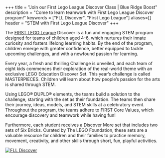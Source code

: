+++
title = "Join our First Lego League Discover Class | Blue Ridge Boost"
description = "Come to learn teamwork with First Lego League Discover program!"
keywords = ["FLL Discover", "First Lego League"]
aliases=[]
header = "STEM with First Lego League Discover"
+++

<div class="container">
    <div class="row">
        <div class="col">
            <p></p>
            <p>The <a href="https://www.firstlegoleague.org/about#">FIRST LEGO League</a> Discover is a fun and engaging STEM program designed for teams of children aged 4-6, which nurtures their innate curiosity and fosters lifelong learning habits. By the end of the program, children emerge with greater confidence, better equipped to tackle upcoming challenges, and with a newfound passion for learning. 
            </p>
            <p>Every year, a fresh and thrilling Challenge is unveiled, and each team of eight kids commences their exploration of the real-world theme with an exclusive LEGO Education Discover Set. This year’s challenge is called MASTERPIECES. Children will learn about how people’s passion for the arts is shared through STEM.
            </p><p>
            Using LEGO® DUPLO® elements, the teams build a solution to the challenge, starting with the set as their foundation. The teams then share their journey, ideas, models, and STEM skills at a celebratory event. Throughout the program, the teams adhere to FIRST Core Values, which encourage discovery and teamwork while having fun!</p>
            <p>Furthermore, each student receives a Discover More set that includes two sets of Six Bricks. Curated by The LEGO Foundation, these sets are a valuable resource for children and their families to practice memory, movement, creativity, and other skills through short, fun, playful activities.</p>
        </div>
    <!-- <div class="row">
        <div class="col-6">
            <p><b>Session 1.</b> <a href="https://education.lego.com/en-us/lessons/preschool-steam-park/functional-elements">Functional Elements</a> </p>
            <p><b>Session 2.</b> <a href="https://education.lego.com/en-us/lessons/preschool-steam-park/welcome-to-steam-park">Welcome to STEAM Park</a> </p>
            <p><b>Session 3.</b> <a href="https://education.lego.com/en-us/lessons/preschool-steam-park/ramps">Ramps</a> </p>
            <p><b>Session 4.</b> <a href="https://education.lego.com/en-us/lessons/preschool-steam-park/moving-on-water">Moving on water</a> </p>
            <p><b>Session 5.</b> <a href="https://education.lego.com/en-us/lessons/preschool-steam-park/probability">Probability</a> </p>
            <p><b>Session 6.</b> <a href="https://education.lego.com/en-us/lessons/preschool-steam-park/performing-arts">Performing arts</a> </p>
            <p><b>Session 7.</b> <a href="https://education.lego.com/en-us/lessons/preschool-steam-park/gears">Gears</a> </p>
            <p><b>Session 8.</b> <a href="https://education.lego.com/en-us/lessons/preschool-steam-park/chain-reaction">Chain reaction</a> </p>
        </div> -->
        <div class="col-6">
            <a href="https://www.firstlegoleague.org/season"><img alt="FLL Discover" src="/images/fll-discover.webp" class="img-fluid"></a>
        </div>
    </div>
</div>

</div>
